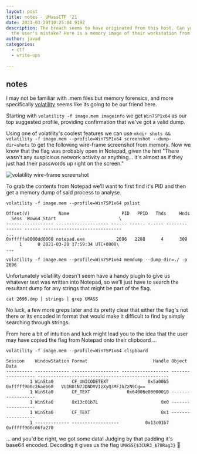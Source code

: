 ```yaml
---
layout: post
title: notes - UMassCTF '21
date: 2021-03-29T10:25:04.919Z
description: The breach seems to have originated from this host. Can you find
  the user's mistake? Here is a memory image of their workstation from that day.
author: javad
categories:
  - ctf
  - write-ups

---
```

## notes

I may not be familiar with .mem files but memory forensics, and more specifically [volatility](https://github.com/volatilityfoundation/volatility "https\://github.com/volatilityfoundation/volatility") seems like its going to be our friend here. 

Starting with `volatility -f image.mem imageinfo` we get `Win7SP1x64` as our top suggested profile, providing confirmation that we've got a valid dump.

Using one of volatility's coolest features we can use `mkdir shots && volatility -f image.mem --profile=Win7SP1x64 screenshot --dump-dir=shots` to get the following wire-frame screenshot from memory. Now we know that the flag was probably open in Notepad, given the hint "There wasn't any suspicious network activity or anything... it's almost as if they just had their passwords up right on the screen." 

![volatility wire-frame screenshot](/assets/uploads/session_1.WinSta0.Default.png "volatility wire-frame screenshot")

To grab the contents from Notepad we'll want to first find it's PID and then get a memory dump of said process to analyse.

`volatility -f image.mem --profile=Win7SP1x64 pslist`

```
Offset(V)           Name                    PID   PPID   Thds     Hnds   Sess  Wow64 Start                        \
------------------ -------------------- ------ ------ ------ -------- ------ ------ ------------------------------
...
0xfffffa8000dd0060 notepad.exe            2696   2288      4      309      1      0 2021-03-20 17:59:34 UTC+0000\
...
```

`volatility -f image.mem --profile=Win7SP1x64 memdump --dump-dir=./ -p 2696`

Unfortunately volatility doesn't seem have a handy plugin to give us whatever text was written into Notepad, so we'll just have to search the resultant dump for any strings that might be part of the flag.

`cat 2696.dmp | strings | grep UMASS` 

No luck, a few more greps later and its pretty clear that either the flag's not there or its encoded in format that would make it difficult to find by simply searching through strings. 

From here a bit of intuition and luck might lead you to the idea that the user may have copied the flag from Notepad onto their clipboard ...

`volatility -f image.mem --profile=Win7SP1x64 clipboard`

```
Session    WindowStation Format                         Handle Object             Data                                              
---------- ------------- ------------------ ------------------ ------------------ --------------------------------------------------
         1 WinSta0       CF_UNICODETEXT               0x5a00b5 0xfffff900c26aeb60   VU1BU1N7JDNDVVIzXyQ3MFJhZzN9Cg==                  
         1 WinSta0       CF_TEXT              0x64006e00000010 ------------------                                                   
         1 WinSta0       0x13c01b7L                        0x0 ------------------                                                   
         1 WinSta0       CF_TEXT                           0x1 ------------------                                                   
         1 ------------- ------------------          0x13c01b7 0xfffff900c06fa270 
```

... and you'd be right, we got some data! Judging by that padding it's base64 encoded. Decoding it gives us the flag `UMASS{$3CUR3_$70Rag3}` 🥳